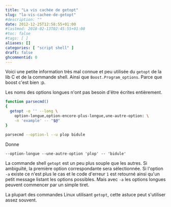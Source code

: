 ```yaml
---
title: "La vis cachée de getopt"
slug: "la-vis-cachee-de-getopt"
#description: ""
date: 2012-12-25T12:58:55+01:00
#lastmod: 2018-02-13T02:45:55+01:00
#toc: false
#tags: [ ]
aliases: []
categories: [ "script shell" ]
draft: false
ghcommentid: 0
---
```


Voici une petite information très mal connue et peu utilisée du `getopt` de la lib C et de la commande shell. Ainsi que `Boost.Program_options`. Parce que boost c'est bien :p.

Les noms des options longues n'ont pas besoin d'être écrites entièrement.

```sh
function parsecmd()
{
  getopt -o '' --long \
    option-longue,option-encore-plus-longue,une-autre-option: \
    -n 'example' -- "$@"
}

parsecmd --option-l --u plop bidule
```

Donne

```
--option-longue --une-autre-option 'plop' -- 'bidule'
```

La commande shell `getopt` est un peu plus souple que les autres. Si ambiguïté, la première option correspondante sera sélectionnée. Si l'option `-a` existe ce n'est plus le cas et le code d'erreur `1` est retourné ainsi qu'un petit message listant les options possibles. Mais avec `-a` les options longues peuvent commencer par un simple tiret.

La plupart des commandes Linux utilisant `getopt`, cette astuce peut s'utiliser assez souvent.
